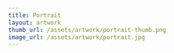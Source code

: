 ```yaml
---
title: Portrait
layout: artwork
thumb_url: /assets/artwork/portrait-thumb.png
image_url: /assets/artwork/portrait.jpg
---
```


